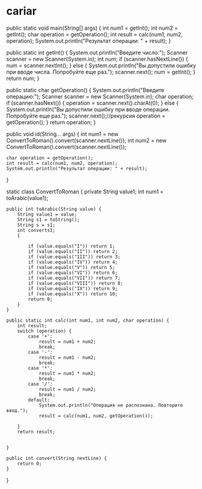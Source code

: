 # cariar

public static void main(String[] args) {
    int num1 = getInt();
    int num2 = getInt();
    char operation = getOperation();
    int result = calc(num1, num2, operation);
    System.out.println("Результат операции: " + result);
}

public static int getInt() {
    System.out.println("Введите число:");
    Scanner scanner = new Scanner(System.in);
    int num;
    if (scanner.hasNextLine()) {
        num = scanner.nextInt();
    } else {
        System.out.println("Вы допустили ошибку при вводе числа. Попробуйте еще раз.");
        scanner.next();
        num = getInt();
    }
    return num;
}

public static char getOperation() {
    System.out.println("Введите операцию:");
    Scanner scanner = new Scanner(System.in);
    char operation;
    if (scanner.hasNext()) {
        operation = scanner.next().charAt(0);
    } else {
        System.out.println("Вы допустили ошибку при вводе операции. Попробуйте еще раз.");
        scanner.next();//рекурсия
        operation = getOperation();
    }
    return operation;
}

public void id(String... args) {
    int num1 = new ConvertToRoman().convert(scanner.nextLine());
    int num2 = new ConvertToRoman().convert(scanner.nextLine());

    char operation = getOperation();
    int result = calc(num1, num2, operation);
    System.out.println("Результат операции: " + result);
}

static class ConvertToRoman {
    private String value1;
    int num1 = toArabic(value1);

    public int toArabic(String value) {
        String value1 = value;
        String s1 = toString();
        String s = s1;
        int converts1;
        {

            if (value.equals("I")) return 1;
            if (value.equals("II")) return 2;
            if (value.equals("III")) return 3;
            if (value.equals("IV")) return 4;
            if (value.equals("V")) return 5;
            if (value.equals("VI")) return 6;
            if (value.equals("VII")) return 7;
            if (value.equals("VIII")) return 8;
            if (value.equals("IX")) return 9;
            if (value.equals("X")) return 10;
            return 0;
        }
    }

    public static int calc(int num1, int num2, char operation) {
        int result;
        switch (operation) {
            case '+':
                result = num1 + num2;
                break;
            case '-':
                result = num1 - num2;
                break;
            case '*':
                result = num1 * num2;
                break;
            case '/':
                result = num1 / num2;
                break;
            default:
                System.out.println("Операция не распознана. Повторите ввод.");
                result = calc(num1, num2, getOperation());

        }
        return result;


    }

    public int convert(String nextLine) {
        return 0;
    }
}

